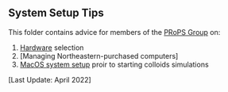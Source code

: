 ## System Setup Tips

This folder contains advice for members of the [PRoPS Group] on: 
1. [Hardware] selection
2. [Managing Northeastern-purchased computers]
3. [MacOS system setup] proir to starting colloids simulations

[Last Update: April 2022]

[Hardware]: ../System-Setup/00-Hardware.md
[Managing Northeaster-purchased computers]: ../System-Setup/01-Jamf.md
[MacOS system setup]: ../System-Setup/02-macOS-Setup.md

[PRoPS Group]: https://web.northeastern.edu/complexfluids/
